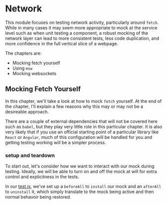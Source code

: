 # Network

This module focuses on testing network activity, particularly around `fetch`. While in many cases it may
seem more appropriate to mock at the service level such as when unit testing a component, a robust mocking
of the network layer can lead to more consistent tests, less code duplication, and more confidence in the
full vertical slice of a webpage.

The chapters are:
 - Mocking fetch yourself
 - Using `msw`
 - Mocking websockets

## Mocking Fetch Yourself

In this chapter, we'll take a look at how to mock `fetch` yourself. At the end of the chapter, I'll explain a few reasons
why this may or may not be a desireable approach.

There are a couple of external dependencies that will not be covered here such as `babel`, but they play very little role
in this particular chapter. It is also very likely that if you use an official starting point of a particular library like
`React` or `Angular`, much of this configuration will be handled for you and getting testing working will be a simpler
process.

### setup and teardown

To start out, let's consider how we want to interact with our mock during testing. Ideally, we will
be able to turn on and off the mock at will for extra control and explicitness in the tests.

In our [test.js](/Network/custom/test.js#L7-13), we've set up a `beforeAll` to `install` our mock
and an `afterAll` to `uninstall` it, which simply translate to the mock being active and then normal
behavoir being restored.
